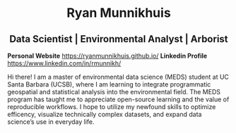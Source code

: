 <h1 align="center"> Ryan Munnikhuis </h1>
<h2 align="center">  Data Scientist | Environmental Analyst | Arborist </h2> 

**Personal Website** https://ryanmunnikhuis.github.io/
**Linkedin Profile** https://www.linkedin.com/in/rmunnikh/


Hi there! I am a master of environmental data science (MEDS) student at UC Santa Barbara (UCSB), where I am learning to integrate programmatic geospatial and statistical analysis into the environmental field. The MEDS program has taught me to appreciate open-source learning and the value of reproducible workflows. I hope to utilize my newfound skills to optimize efficency, visualize technically complex datasets, and expand data science’s use in everyday life.  
<!--
**RyanMunnikhuis/RyanMunnikhuis** is a ✨ _special_ ✨ repository because its `README.md` (this file) appears on your GitHub profile.

Here are some ideas to get you started:

- 🔭 I’m currently working on ...
- 🌱 I’m currently learning ...
- 👯 I’m looking to collaborate on ...
- 🤔 I’m looking for help with ...
- 💬 Ask me about ...
- 📫 How to reach me: ...
- 😄 Pronouns: ...
- ⚡ Fun fact: ...
-->
